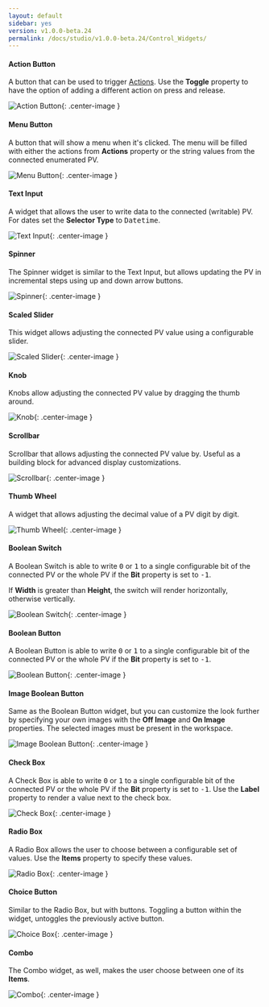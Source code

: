 ```yaml
---
layout: default
sidebar: yes
version: v1.0.0-beta.24
permalink: /docs/studio/v1.0.0-beta.24/Control_Widgets/
---
```


#### Action Button
A button that can be used to trigger [Actions](/docs/studio/actions/). Use the **Toggle** property to have the option of adding a different action on press and release.

![Action Button](/assets/studio/action-button.png){: .center-image }

#### Menu Button
A button that will show a menu when it's clicked. The menu will be filled with either the actions from **Actions** property or the string values from the connected enumerated PV.

![Menu Button](/assets/studio/menu-button.png){: .center-image }

#### Text Input
A widget that allows the user to write data to the connected (writable) PV. For dates set the **Selector Type** to <tt>Datetime</tt>.

![Text Input](/assets/studio/text-input.png){: .center-image }

#### Spinner
The Spinner widget is similar to the Text Input, but allows updating the PV in incremental steps using up and down arrow buttons.

![Spinner](/assets/studio/spinner.png){: .center-image }


#### Scaled Slider
This widget allows adjusting the connected PV value using a configurable slider. 

![Scaled Slider](/assets/studio/scaled-slider.png){: .center-image }


#### Knob
Knobs allow adjusting the connected PV value by dragging the thumb around.

![Knob](/assets/studio/knob.png){: .center-image }


#### Scrollbar
Scrollbar that allows adjusting the connected PV value by. Useful as a building block for advanced display customizations.

![Scrollbar](/assets/studio/scrollbar.png){: .center-image }


#### Thumb Wheel
A widget that allows adjusting the decimal value of a PV digit by digit.

![Thumb Wheel](/assets/studio/thumb-wheel.png){: .center-image }

#### Boolean Switch
A Boolean Switch is able to write <tt>0</tt> or <tt>1</tt> to a single configurable bit of the connected PV or the whole PV if the **Bit** property is set to <tt>-1</tt>. 

If **Width** is greater than **Height**, the switch will render horizontally, otherwise vertically.

![Boolean Switch](/assets/studio/boolean-switch.png){: .center-image }

#### Boolean Button
A Boolean Button is able to write <tt>0</tt> or <tt>1</tt> to a single configurable bit of the connected PV or the whole PV if the **Bit** property is set to <tt>-1</tt>.

![Boolean Button](/assets/studio/boolean-button.png){: .center-image }

#### Image Boolean Button
Same as the Boolean Button widget, but you can customize the look further by specifying your own images with the **Off Image** and **On Image** properties. The selected images must be present in the workspace.

![Image Boolean Button](/assets/studio/image-boolean-button.png){: .center-image }

#### Check Box
A Check Box is able to write <tt>0</tt> or <tt>1</tt> to a single configurable bit of the connected PV or the whole PV if the **Bit** property is set to <tt>-1</tt>. Use the **Label** property to render a value next to the check box.

![Check Box](/assets/studio/check-box.png){: .center-image }

#### Radio Box
A Radio Box allows the user to choose between a configurable set of values. Use the **Items** property to specify these values.

![Radio Box](/assets/studio/radio-box.png){: .center-image }

#### Choice Button
Similar to the Radio Box, but with buttons. Toggling a button within the widget, untoggles the previously active button.

![Choice Box](/assets/studio/choice-button.png){: .center-image }

#### Combo
The Combo widget, as well, makes the user choose between one of its **Items**.

![Combo](/assets/studio/combo.png){: .center-image }
